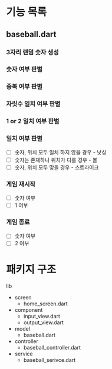 # 기능 목록

## baseball.dart

### 3자리 랜덤 숫자 생성

### 숫자 여부 판별

### 중복 여부 판별

### 자릿수 일치 여부 판별

### 1 or 2 일치 여부 판별

### 일치 여부 판별
- [ ] 숫자, 위치 모두 일치 하지 않을 경우 - 낫싱
- [ ] 숫자는 존재하나 위치가 다를 경우 - 볼
- [ ] 숫자, 위치 모두 맞을 경우 - 스트라이크

### 게임 재시작
- [ ] 숫자 여부
- [ ] 1 여부

### 게임 종료
- [ ] 숫자 여부
- [ ] 2 여부

# 패키지 구조

lib
* screen
  * home_screen.dart
* component
  * input_view.dart
  * output_view.dart
* model
  * baseball.dart
* controller
  * baseball_controller.dart
* service
  * baseball_serivce.dart


